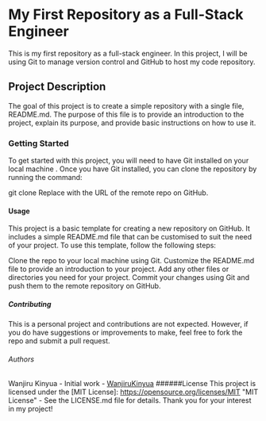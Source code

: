 # My First Repository as a Full-Stack Engineer
This is my first repository as a full-stack engineer. In this project, I will be using Git to manage version control and GitHub to host my code repository.

## Project Description
The goal of this project is to create a simple repository with a single file, README.md. The purpose of this file is to provide an introduction to the project, explain its purpose, and provide basic instructions on how to use it.

### Getting Started
To get started with this project, you will need to have Git installed on your local machine . Once you have Git installed, you can clone the repository by running the command:

git clone <remote URL>
Replace <remote URL> with the URL of the remote repo on GitHub.

#### Usage
This project is a basic template for creating a new repository on GitHub. It includes a simple README.md file that can be customised to suit the need of your project. To use this template, follow the following steps:

Clone the repo to your local machine using Git.
Customize the README.md file to provide an introduction to your project.
Add any other files or directories you need for your project.
Commit your changes using Git and push them to the remote repository on GitHub.
##### Contributing
This is a personal project and contributions are not expected. However, if you do have suggestions or improvements to make, feel free to fork the repo and submit a pull request.

###### Authors
Wanjiru Kinyua - Initial work - [WanjiruKinyua](https://github.com/WanjiruKinyua)
######License
This project is licensed under the [MIT License]: https://opensource.org/licenses/MIT "MIT License" - See the LICENSE.md file for details. Thank you for your interest in my project!

